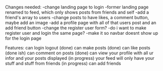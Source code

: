 Changes needed:
    -change landing page to login
    -former landing page renamed to feed, which only shows posts from friends and self
    -add a friend's array to users
    -change posts to have likes, a comment button, maybe add an image
    -add a profile page with all of that users post and an add friend button
    -change the register user form?
        -do i want to make register user and login the same page?
    -make it so navbar doesnt show up for the login page



Features:
can login logout (done)
can make posts      (done)
can like posts      (done ish)
can comment on posts    (done)
can view your profile with all ur infor and your posts displayed    (in progress)
your feed will only have your stuff and stuff from friends          (in progress)
can add friends                                                     
